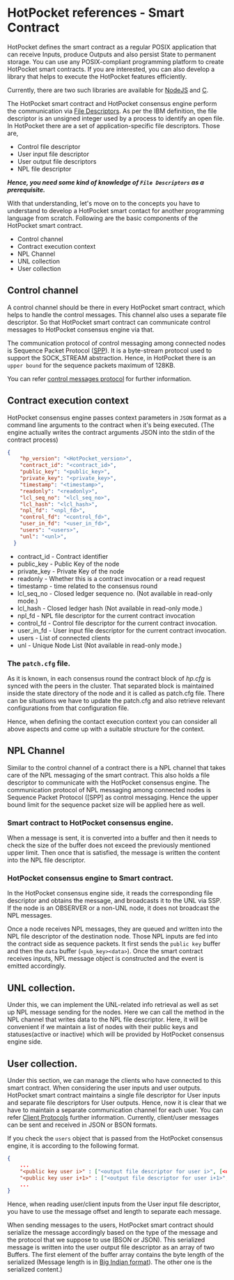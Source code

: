 # HotPocket references - Smart Contract

HotPocket defines the smart contract as a regular POSIX application that can receive Inputs, produce Outputs and also persist State to permanent storage. You can use any POSIX-compliant programming platform to create HotPocket smart contracts. If you are interested, you can also develop a library that helps to execute the HotPocket features efficiently.

Currently, there are two such libraries are available for [NodeJS](https://github.com/HotPocketDev/hp-nodejs-contract) and [C](https://github.com/HotPocketDev/hp-c-contract).

The HotPocket smart contract and HotPocket consensus engine perform the communication via [File Descriptors](https://www.ibm.com/docs/en/aix/7.1?topic=volumes-using-file-descriptors). As per the IBM definition, the file descriptor is an unsigned integer used by a process to identify an open file. In HotPocket there are a set of application-specific file descriptors.
Those are,
- Control file descriptor
- User input file descriptor
- User output file descriptors
- NPL file descriptor

___Hence, you need some kind of knowledge of `File Descriptors` as a prerequisite.___

With that understanding, let's move on to the concepts you have to understand to develop a HotPocket smart contact for another programming language from scratch. Following are the basic components of the HotPocket smart contract.

- Control channel
- Contract execution context
- NPL Channel
- UNL collection
- User collection


## Control channel

A control channel should be there in every HotPocket smart contract, which helps to handle the control messages. This channel also uses a separate file descriptor. So that HotPocket smart contract can communicate control messages to HotPocket consensus engine via that.

The communication protocol of control messaging among connected nodes is Sequence Packet Protocol ([SPP](https://sites.ualberta.ca/dept/chemeng/AIX-43/share/man/info/C/a_doc_lib/aixprggd/progcomc/xns_seqprot.htm)). It is a byte-stream protocol used to support the SOCK_STREAM abstraction. Hence, in HotPocket there is an `upper bound` for the sequence packets maximum of 128KB.

You can refer [control messages protocol](reference-contract-protocols.md#control-messages) for further information.

## Contract execution context

HotPocket consensus engine passes context parameters in `JSON` format as a command line arguments to the contract when it's being executed. (The engine actually writes the contract arguments JSON into the stdin of the contract process)

```json
{
    "hp_version": "<HotPocket_version>",
    "contract_id": "<contract_id>",
    "public_key": "<public_key>",
    "private_key": "<private_key>",
    "timestamp": "<timestamp>",
    "readonly": "<readonly>",
    "lcl_seq_no": "<lcl_seq_no>",
    "lcl_hash": "<lcl_hash>",
    "npl_fd": "<npl_fd>",
    "control_fd": "<control_fd>",
    "user_in_fd": "<user_in_fd>",
    "users": "<users>",
    "unl": "<unl>",
  }

```
- contract_id - Contract identifier
- public_key - Public Key of the node
- private_key - Private Key of the node
- readonly - Whether this is a contract invocation or a read request
- timestamp - time related to the consensus round
- lcl_seq_no - Closed ledger sequence no. (Not available in read-only mode.)
- lcl_hash - Closed ledger hash (Not available in read-only mode.)
- npl_fd - NPL file descriptor for the current contract invocation
- control_fd - Control file descriptor for the current contract invocation.
- user_in_fd - User input file descriptor for the current contract invocation.
- users - List of connected clients
- unl - Unique Node List (Not available in read-only mode.)

### The `patch.cfg` file.
As it is known, in each consensus round the contract block of _hp.cfg_ is synced with the peers in the cluster. That separated block is maintained inside the state directory of the node and it is called as patch.cfg file. There can be situations we have to update the patch.cfg and also retrieve relevant configurations from that configuration file.

Hence, when defining the contact execution context you can consider all above aspects and come up with a suitable structure for the context.

## NPL Channel
Similar to the control channel of a contract there is a NPL channel that takes care of the NPL messaging of the smart contract. This also holds a file descriptor to communicate with the HotPocket consensus engine.
The communication protocol of NPL messaging among connected nodes is Sequence Packet Protocol ([SPP] as control messaging. Hence the upper bound limit for the sequence packet size will be applied here as well.

### Smart contract to HotPocket consensus engine.
When a message is sent, it is converted into a buffer and then it needs to check the size of the buffer does not exceed the previously mentioned upper limit. Then once that is satisfied, the message is written the content into the NPL file descriptor.

### HotPocket consensus engine to Smart contract.
In the HotPocket consensus engine side, it reads the corresponding file descriptor and obtains the message, and broadcasts it to the UNL via SSP. If the node is an OBSERVER or a non-UNL node, it does not broadcast the NPL messages.

Once a node receives NPL messages, they are queued and written into the NPL file descriptor of the destination node. Those NPL inputs are fed into the contract side as sequence packets. It first sends the `public key` buffer and then the `data` buffer (`<pub_key><data>`). Once the smart contract receives inputs, NPL message object is constructed and the event is emitted accordingly.

## UNL collection.
Under this, we can implement the UNL-related info retrieval as well as set up NPL message sending for the nodes. Here we can call the method in the NPL channel that writes data to the NPL file descriptor. Here, it will be convenient if we maintain a list of nodes with their public keys and statuses(active or inactive) which will be provided by HotPocket consensus engine side.

## User collection.
Under this section, we can manage the clients who have connected to this smart contract. When considering the user inputs and user outputs. HotPocket smart contract maintains a single file descriptor for User inputs and separate file descriptors for User outputs. Hence, now it is clear that we have to maintain a separate communication channel for each user. You can refer [Client Protocols](reference-client-protocols/../reference-client-protocols.md) further information. Currently, client/user messages can be sent and received in JSON or BSON formats.

If you check the `users` object that is passed from the HotPocket consensus engine, it is according to the following format.
```json
{
    ...
    "<public key user i>" : ["<output file descriptor for user i>", [<offset>, <length>]],
    "<public key user i+1>" : ["<output file descriptor for user i+1>", [<offset>, <length>]],
    ...
}
```
Hence, when reading user/client inputs from the User input file descriptor, you have to use the message offset and length to separate each message.

When sending messages to the users, HotPocket smart contract should serialize the message accordingly based on the type of the message and the protocol that we suppose to use (BSON or JSON). This serialized message is written into the user output file descriptor as an array of two Buffers. The first element of the buffer array contains the byte length of the serialized (Message length is in [Big Indian format](https://www.ibm.com/docs/en/epfz/5.3?topic=control-bigendian-littleendian-attributes)). The other one is the serialized content.)

